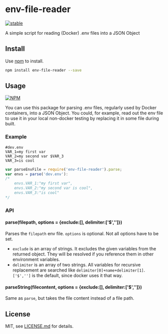 # env-file-reader

[![stable](http://badges.github.io/stability-badges/dist/stable.svg)](http://github.com/badges/stability-badges)

A simple script for reading (Docker) .env files into a JSON Object 

## Install

Use [npm](https://npmjs.com/) to install.

```sh
npm install env-file-reader --save
```

## Usage

[![NPM](https://nodei.co/npm/env-file-reader.png)](https://www.npmjs.com/package/env-file-reader)

You can use this package for parsing .env files, regularly used by Docker containers, into a JSON Object. You could, for example, read out the env file to use it in your local non-docker testing by replacing it in some file during built.

### Example

```env
#dev.env
VAR_1=my first var
VAR_2=my second var $VAR_3
VAR_3=is cool
```

```js
var parseEnvFile = require('env-file-reader').parse;
var envs = parse('dev.env'):
/*
    envs.VAR_1:"my first var",
    envs.VAR_2:"my second var is cool",
    envs.VAR_3:"is cool"
*/
```

### API

#### parse(filepath, options = {exclude:[], delimiter:['$','']})

Parses the `filepath` env file. `options` is optional. Not all options have to be set. 
- `exclude` is an array of strings. It excludes the given variables from the returned object. They will be resolved if you reference them in other environment variables. 
- `delimiter` is an array of two strings. All variables for recursive replacement are searched like `delimiter[0]+name+delimiter[1]`. `['$','']` is the default, since docker uses it that way. 

#### parseString(filecontent, options = {exclude:[], delimiter:['$','']})
Same as `parse`, but takes the file content instead of a file path. 

## License

MIT, see [LICENSE.md](http://github.com/awaigand/env-file-reader/blob/master/LICENSE.md) for details.
